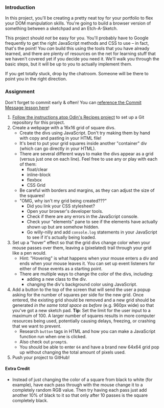 ### Introduction

In this project, you'll be creating a pretty neat toy for your portfolio to flex your DOM manipulation skills. You're going to build a browser version of something between a sketchpad and an Etch-A-Sketch.

This project should _not_ be easy for you. You'll probably have to Google frequently to get the right JavaScript methods and CSS to use – in fact, that's the point! You _can_ build this using the tools that you have already learned, and there are plenty of resources on the net for learning stuff that we haven't covered yet if you decide you need it. We'll walk you through the basic steps, but it will be up to you to actually implement them.

If you get totally stuck, drop by the chatroom. Someone will be there to point you in the right direction.

### Assignment

<div class="lesson-content__panel" markdown="1">

Don't forget to commit early & often! You can [reference the Commit Message lesson here](https://www.grassroot.herokuapp.com/paths/foundations/courses/foundations/lessons/commit-messages)!

1.  [Follow the instructions atop Odin's Recipes project](https://www.grassroot.herokuapp.com/paths/foundations/courses/foundations/lessons/recipes#setting-up-your-projects-github-repository) to set up a Git repository for this project.
2.  Create a webpage with a 16x16 grid of square divs.
    *   Create the divs using JavaScript. Don't try making them by hand with copy and pasting in your HTML file!
    *   It's best to put your grid squares inside another "container" div \(which can go directly in your HTML\).
    *   There are several different ways to make the divs appear as a grid \(versus just one on each line\). Feel free to use any or play with each of them:
        *   float/clear
        *   inline-block
        *   flexbox
        *   CSS Grid
    *   Be careful with borders and margins, as they can adjust the size of the squares!
    *   "OMG, why isn't my grid being created???"
        *   Did you link your CSS stylesheet?
        *   Open your browser's developer tools.
        *   Check if there are any errors in the JavaScript console.
        *   Check your "elements" pane to see if the elements have actually shown up but are somehow hidden.
        *   Go willy-nilly and add  `console.log` statements in your JavaScript to see if it's actually being loaded.
3.  Set up a "hover" effect so that the grid divs change color when your mouse passes over them, leaving a \(pixelated\) trail through your grid like a pen would.
    *   Hint: "Hovering" is what happens when your mouse enters a div and ends when your mouse leaves it. You can set up event listeners for either of those events as a starting point.
    *   There are multiple ways to change the color of the divs, including:
        *   adding a new class to the div.
        *   changing the div's background color using JavaScript.
4.  Add a button to the top of the screen that will send the user a popup asking for the number of squares per side for the new grid. Once entered, the existing grid should be removed and a new grid should be generated _in the same total space as before_ \(e.g. 960px wide\) so that you've got a new sketch pad. **Tip**: Set the limit for the user input to a maximum of 100. A larger number of squares results in more computer resources being used, potentially causing delays, freezing, or crashing that we want to prevent.
    *   Research `button` tags in HTML and how you can make a JavaScript function run when one is clicked.
    *   Also check out `prompt`s.
    *   You should be able to enter `64` and have a brand new 64x64 grid pop up without changing the total amount of pixels used.
5.  Push your project to GitHub!

#### Extra Credit
*   Instead of just changing the color of a square from black to white \(for example\), have each pass through with the mouse change it to a completely random RGB value.   Then try having each pass just add another 10% of black to it so that only after 10 passes is the square completely black.
</div>
